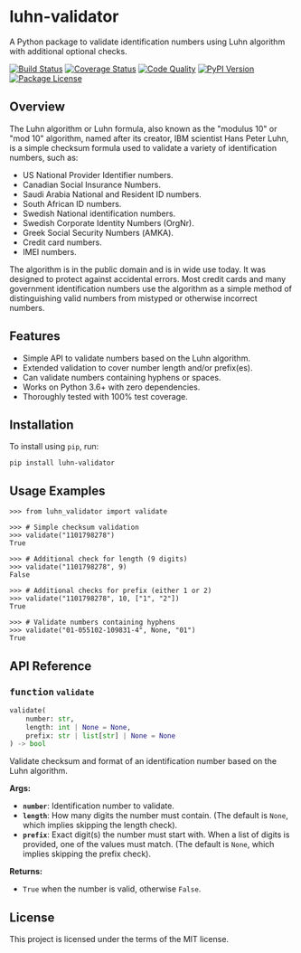 # luhn-validator

A Python package to validate identification numbers using Luhn algorithm with
additional optional checks.

[![Build Status](https://img.shields.io/github/workflow/status/mhalshehri/luhn-validator/Release)][build]
[![Coverage Status](https://img.shields.io/badge/coverage-100%25-success)][coverage]
[![Code Quality](https://img.shields.io/codefactor/grade/github/mhalshehri/luhn-validator/main?&label=codefactor)][quality]
[![PyPI Version](https://img.shields.io/pypi/v/luhn-validator)][pypi-version]
[![Package License](https://img.shields.io/github/license/mhalshehri/luhn-validator)][license]

[build]: https://github.com/mhalshehri/luhn-validator/actions/workflows/release.yml
[coverage]: https://github.com/mhalshehri/luhn-validator/actions/workflows/release.yml
[quality]: https://www.codefactor.io/repository/github/mhalshehri/luhn-validator/overview/main
[pypi-version]: https://pypi.python.org/pypi/luhn-validator
[license]: https://github.com/mhalshehri/luhn-validator/blob/main/LICENSE

## Overview

The Luhn algorithm or Luhn formula, also known as the "modulus 10" or "mod 10"
algorithm, named after its creator, IBM scientist Hans Peter Luhn, is a simple
checksum formula used to validate a variety of identification numbers, such as:

- US National Provider Identifier numbers.
- Canadian Social Insurance Numbers.
- Saudi Arabia National and Resident ID numbers.
- South African ID numbers.
- Swedish National identification numbers.
- Swedish Corporate Identity Numbers (OrgNr).
- Greek Social Security Numbers (ΑΜΚΑ).
- Credit card numbers.
- IMEI numbers.

The algorithm is in the public domain and is in wide use today. It was designed
to protect against accidental errors. Most credit cards and many government
identification numbers use the algorithm as a simple method of distinguishing
valid numbers from mistyped or otherwise incorrect numbers.

## Features

- Simple API to validate numbers based on the Luhn algorithm.
- Extended validation to cover number length and/or prefix(es).
- Can validate numbers containing hyphens or spaces.
- Works on Python 3.6+ with zero dependencies.
- Thoroughly tested with 100% test coverage.

## Installation

To install using `pip`, run:
```shell
pip install luhn-validator
```

## Usage Examples

```pycon
>>> from luhn_validator import validate

>>> # Simple checksum validation
>>> validate("1101798278")
True

>>> # Additional check for length (9 digits)
>>> validate("1101798278", 9)
False

>>> # Additional checks for prefix (either 1 or 2)
>>> validate("1101798278", 10, ["1", "2"])
True

>>> # Validate numbers containing hyphens
>>> validate("01-055102-109831-4", None, "01")
True
```

## API Reference

### <kbd>function</kbd> `validate`

```python
validate(
    number: str,
    length: int | None = None,
    prefix: str | list[str] | None = None
) -> bool
```

Validate checksum and format of an identification number based on the Luhn
algorithm.

**Args:**

- **`number`**: Identification number to validate.
- **`length`**: How many digits the number must contain. (The default is `None`,
  which implies skipping the length check).
- **`prefix`**: Exact digit(s) the number must start with. When a list of digits
  is provided, one of the values must match. (The default is `None`, which
  implies skipping the prefix check).

**Returns:**

- `True` when the number is valid, otherwise `False`.

## License

This project is licensed under the terms of the MIT license.
